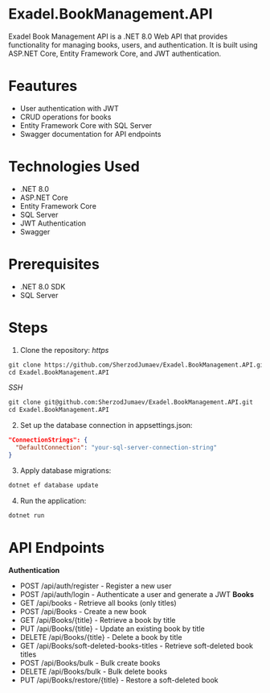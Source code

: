 # Exadel.BookManagement.API
Exadel Book Management API is a .NET 8.0 Web API that provides functionality for managing books, users, and authentication. It is built using ASP.NET Core, Entity Framework Core, and JWT authentication.
# Feautures
- User authentication with JWT
- CRUD operations for books
- Entity Framework Core with SQL Server
- Swagger documentation for API endpoints
# Technologies Used
- .NET 8.0
- ASP.NET Core
- Entity Framework Core
- SQL Server
- JWT Authentication
- Swagger
# Prerequisites
- .NET 8.0 SDK
- SQL Server
# Steps
1. Clone the repository:
*https*
```md
git clone https://github.com/SherzodJumaev/Exadel.BookManagement.API.git
cd Exadel.BookManagement.API
```
*SSH*
```md
git clone git@github.com:SherzodJumaev/Exadel.BookManagement.API.git
cd Exadel.BookManagement.API
```
2. Set up the database connection in appsettings.json:
```json
"ConnectionStrings": {
  "DefaultConnection": "your-sql-server-connection-string"
}
```
3. Apply database migrations:
```md
dotnet ef database update
```
4. Run the application:
```md
dotnet run
```
# API Endpoints
**Authentication**
- POST /api/auth/register - Register a new user
- POST /api/auth/login - Authenticate a user and generate a JWT
**Books**
- GET /api/books - Retrieve all books (only titles)
- POST /api/Books - Create a new book
- GET /api/Books/{title} - Retrieve a book by title
- PUT /api/Books/{title} - Update an existing book by title
- DELETE /api/Books/{title} - Delete a book by title
- GET /api/Books/soft-deleted-books-titles - Retrieve soft-deleted book titles
- POST /api/Books/bulk - Bulk create books
- DELETE /api/Books/bulk - Bulk delete books
- PUT /api/Books/restore/{title} - Restore a soft-deleted book
